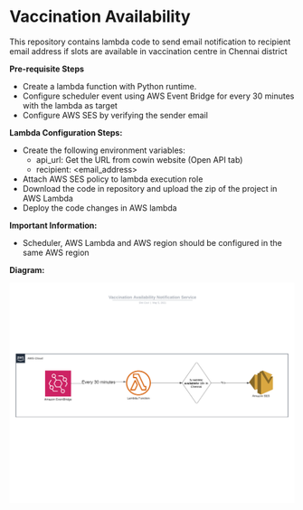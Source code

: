 # Vaccination Availability

This repository contains lambda code to send email notification to recipient email address if slots are available in vaccination centre in Chennai district

**Pre-requisite Steps**
- Create a lambda function with Python runtime.
- Configure scheduler event using AWS Event Bridge for every 30 minutes with the lambda as target
- Configure AWS SES by verifying the sender email

**Lambda Configuration Steps:**
- Create the following environment variables:
    - api_url: Get the URL from cowin website (Open API tab)
    - recipient: <email_address>
- Attach AWS SES policy to lambda execution role
- Download the code in repository and upload the zip of the project in AWS Lambda
- Deploy the code changes in AWS lambda

**Important Information:**
- Scheduler, AWS Lambda and AWS region should be configured in the same AWS region

**Diagram:**

<img src="./Vaccination Availability Notification Service.png" width="900"/>
